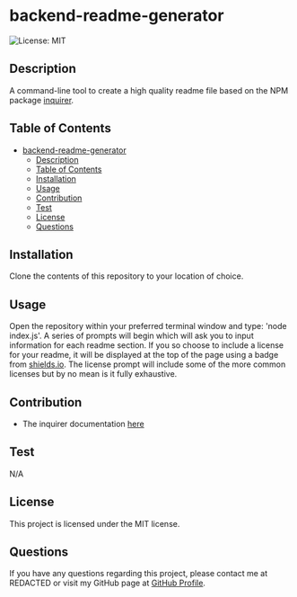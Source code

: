 # backend-readme-generator

![License: MIT](https://img.shields.io/badge/License-MIT-brightgreen.svg)

## Description
A command-line tool to create a high quality readme file based on the NPM package [inquirer](https://www.npmjs.com/package/inquirer).

## Table of Contents
- [backend-readme-generator](#backend-readme-generator)
  - [Description](#description)
  - [Table of Contents](#table-of-contents)
  - [Installation](#installation)
  - [Usage](#usage)
  - [Contribution](#contribution)
  - [Test](#test)
  - [License](#license)
  - [Questions](#questions)

## Installation
Clone the contents of this repository to your location of choice.

## Usage
Open the repository within your preferred terminal window and type: 'node index.js'. A series of prompts will begin which will ask you to input information for each readme section. If you so choose to include a license for your readme, it will be displayed at the top of the page using a badge from [shields.io](https://shields.io/). The license prompt will include some of the more common licenses but by no mean is it fully exhaustive. 

## Contribution
- The inquirer documentation [here](https://www.npmjs.com/package/inquirer)

## Test
N/A

## License
This project is licensed under the MIT license.

## Questions
If you have any questions regarding this project, please contact me at REDACTED or visit my GitHub page at [GitHub Profile](https://github.com/Exo-MDR-CD2000).